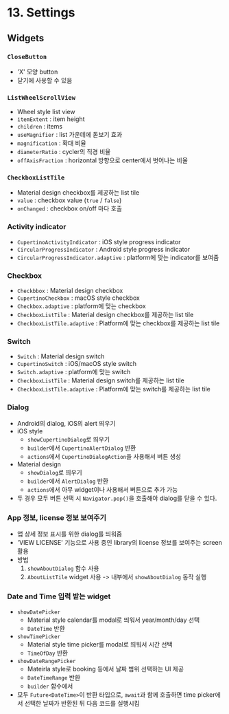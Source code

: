# 13. Settings

## Widgets

### `CloseButton`

- 'X' 모양 button
- 닫기에 사용할 수 있음

### `ListWheelScrollView`

- Wheel style list view
- `itemExtent` : item height
- `children` : items
- `useMagnifier` : list 가운데에 돋보기 효과
- `magnification` : 확대 비율
- `diameterRatio` : cycler의 직경 비율
- `offAxisFraction` : horizontal 방향으로 center에서 벗어나는 비율

### `CheckboxListTile`

- Material design checkbox를 제공하는 list tile
- `value` : checkbox value (`true` / `false`)
- `onChanged` : checkbox on/off 마다 호출

### Activity indicator

- `CupertinoActivityIndicator` : iOS style progress indicator
- `CircularProgressIndicator` : Android style progress indicator
- `CircularProgressIndicator.adaptive` : platform에 맞는 indicator를 보여줌

### Checkbox

- `Checkbbox` : Material design checkbox
- `CupertinoCheckbox` : macOS style checkbox
- `Checkbox.adaptive` : platform에 맞는 checkbox
- `CheckboxListTile` : Material design checkbox를 제공하는 list tile
- `CheckboxListTile.adaptive` : Platform에 맞는 checkbox를 제공하는 list tile

### Switch

- `Switch` : Material design switch
- `CupertinoSwitch` : iOS/macOS style switch
- `Switch.adaptive` : platform에 맞는 switch
- `CheckboxListTile` : Material design switch를 제공하는 list tile
- `CheckboxListTile.adaptive` : Platform에 맞는 switch를 제공하는 list tile

### Dialog

- Android의 dialog, iOS의 alert 띄우기
- iOS style
  - `showCupertinoDialog`로 띄우기
  - `builder`에서 `CupertinoAlertDialog` 반환
  - `actions`에서 `CupertinoDialogAction`을 사용해서 버튼 생성
- Material design
  - `showDialog`로 띄우기
  - `builder`에서 `AlertDialog` 반환
  - `actions`에서 아무 widget이나 사용해서 버튼으로 추가 가능
- 두 경우 모두 버튼 선택 시 `Navigator.pop()`을 호출해야 dialog를 닫을 수 있다.

### App 정보, license 정보 보여주기

- 앱 상세 정보 표시를 위한 dialog를 띄워줌
- 'VIEW LICENSE' 기능으로 사용 중인 library의 license 정보를 보여주는 screen 활용
- 방법
  1. `showAboutDialog` 함수 사용
  2. `AboutListTile` widget 사용 -> 내부에서 `showAboutDialog` 동작 실행

### Date and Time 입력 받는 widget

- `showDatePicker`
  - Material style calendar를 modal로 띄워서 year/month/day 선택
  - `DateTime` 반환
- `showTimePicker`
  - Material style time picker를 modal로 띄워서 시간 선택
  - `TimeOfDay` 반환
- `showDateRangePicker`
  - Mateirla style로 booking 등에서 날짜 범위 선택하는 UI 제공
  - `DateTimeRange` 반환
  - `builder` 함수에서
- 모두 `Future<DateTime>`이 반환 타입으로, `await`과 함께 호출하면 time picker에서 선택한 날짜가 반환된 뒤 다음 코드를 실행시킴
